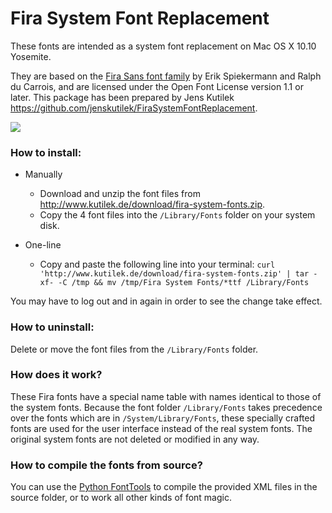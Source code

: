 Fira System Font Replacement
============================

These fonts are intended as a system font replacement on Mac OS X 10.10 Yosemite.

They are based on the [Fira Sans font family](http://www.carrois.com/fira-3-1/) by Erik Spiekermann and Ralph du Carrois, and are licensed under the Open Font License version 1.1 or later. This package has been prepared by Jens Kutilek <https://github.com/jenskutilek/FiraSystemFontReplacement>.

![](yosemite-fira.png)

### How to install:

* Manually
  * Download and unzip the font files from <http://www.kutilek.de/download/fira-system-fonts.zip>.
  * Copy the 4 font files into the `/Library/Fonts` folder on your system disk.

* One-line
  * Copy and paste the following line into your terminal: `curl 'http://www.kutilek.de/download/fira-system-fonts.zip' | tar -xf- -C /tmp && mv /tmp/Fira System Fonts/*ttf /Library/Fonts`

You may have to log out and in again in order to see the change take effect.

### How to uninstall:

Delete or move the font files from the `/Library/Fonts` folder.


### How does it work?

These Fira fonts have a special name table with names identical to those of the system fonts. Because the font folder `/Library/Fonts` takes precedence over the fonts which are in `/System/Library/Fonts`, these specially crafted fonts are used for the user interface instead of the real system fonts. The original system fonts are not deleted or modified in any way.

### How to compile the fonts from source?

You can use the [Python FontTools](https://github.com/behdad/fonttools) to compile the provided XML files in the source folder, or to work all other kinds of font magic.
